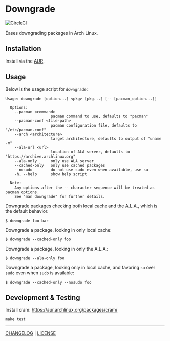 # Downgrade

[![CircleCI](https://circleci.com/gh/pbrisbin/downgrade.svg?style=svg)](https://circleci.com/gh/pbrisbin/downgrade)

Eases downgrading packages in Arch Linux.

## Installation

Install via the [AUR](https://aur.archlinux.org/packages/downgrade/).

## Usage

Below is the usage script for `downgrade`:

```
Usage: downgrade [option...] <pkg> [pkg...] [-- [pacman_option...]]

  Options:
    --pacman <command>
                    pacman command to use, defaults to "pacman"
    --pacman-conf <file-path>
                    pacman configuration file, defaults to "/etc/pacman.conf"
    --arch <architecture>
                    target architecture, defaults to output of "uname -m"
    --ala-url <url>
                    location of ALA server, defaults to "https://archive.archlinux.org"
    --ala-only      only use ALA server
    --cached-only   only use cached packages
    --nosudo        do not use sudo even when available, use su
    -h, --help      show help script

  Note:
    Any options after the -- character sequence will be treated as pacman options.
    See "man downgrade" for further details.
```

Downgrade packages checking both local cache and the [A.L.A.](https://wiki.archlinux.org/index.php/Arch_Linux_Archive), which is the default behavior.

```
$ downgrade foo bar
```

Downgrade a package, looking in only local cache:

```
$ downgrade --cached-only foo
```

Downgrade a package, looking in only the A.L.A.:

```
$ downgrade --ala-only foo 
```

Downgrade a package, looking only in local cache, and favoring `su` over 
`sudo` even when `sudo` is available:

```
$ downgrade --cached-only --nosudo foo
```

## Development & Testing

Install cram: https://aur.archlinux.org/packages/cram/

```
make test
```

---

[CHANGELOG](./CHANGELOG.md) | [LICENSE](./LICENSE)
